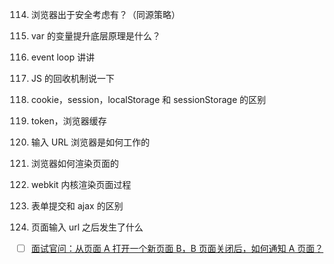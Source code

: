 114. 浏览器出于安全考虑有？（同源策略）

115. var 的变量提升底层原理是什么？
116. event loop 讲讲
117. JS 的回收机制说一下
118. cookie，session，localStorage 和 sessionStorage 的区别

119. token，浏览器缓存

120. 输入 URL 浏览器是如何工作的

121. 浏览器如何渲染页面的

122. webkit 内核渲染页面过程

123. 表单提交和 ajax 的区别

124. 页面输入 url 之后发生了什么

- [ ] [面试官问：从页面 A 打开一个新页面 B，B 页面关闭后，如何通知 A 页面？](https://mp.weixin.qq.com/s/VfZuyFDDkxHWADl443KFKw)
